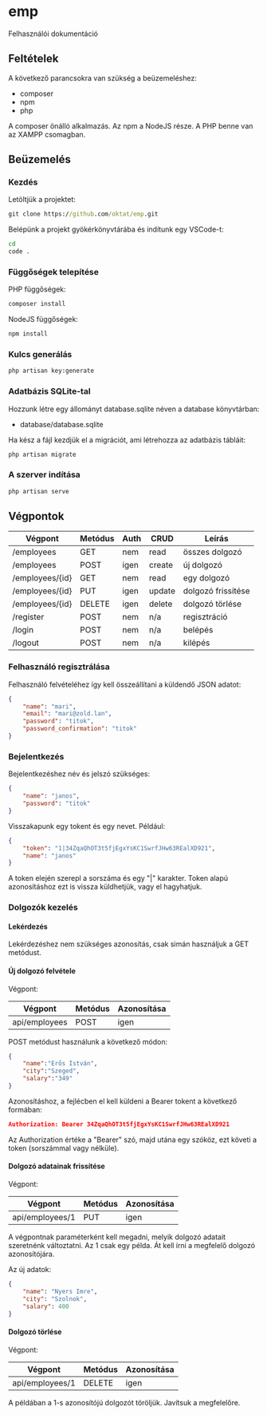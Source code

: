 # emp

Felhasználói dokumentáció

## Feltételek

A következő parancsokra van szükség a beüzemeléshez:

* composer
* npm
* php

A composer önálló alkalmazás. Az npm a NodeJS része. A PHP benne van az XAMPP csomagban.

## Beüzemelés

### Kezdés

Letöltjük a projektet:

```cmd
git clone https://github.com/oktat/emp.git
```

Belépünk a projekt gyökérkönyvtárába és indítunk egy VSCode-t:

```cmd
cd
code .
```

### Függőségek telepítése

PHP függőségek:

```cmd
composer install
```

NodeJS függőségek:

```cmd
npm install
```

### Kulcs generálás

```cmd
php artisan key:generate
```

### Adatbázis SQLite-tal

Hozzunk létre egy állományt database.sqlite néven a database könyvtárban:

* database/database.sqlite

Ha kész a fájl kezdjük el a migrációt, ami létrehozza az adatbázis tábláit:

```cmd
php artisan migrate
```

### A szerver indítása

```cmd
php artisan serve
```

## Végpontok

|  Végpont  |  Metódus  |  Auth  |  CRUD  |  Leírás  |
|-|-|-|-|-|
| /employees  | GET | nem  | read | összes dolgozó |
| /employees  | POST | igen  | create | új dolgozó |
| /employees/{id}  | GET | nem  | read | egy dolgozó |
| /employees/{id}  | PUT | igen  | update  | dolgozó frissítése |
| /employees/{id}  | DELETE  | igen  | delete  | dolgozó törlése  |
| /register  | POST | nem | n/a | regisztráció  |
| /login  | POST | nem | n/a | belépés  |
| /logout  | POST  | nem | n/a  | kilépés  |

### Felhasználó regisztrálása

Felhasználó felvételéhez így kell összeállítani a küldendő JSON adatot:

```json
{
    "name": "mari",
    "email": "mari@zold.lan",
    "password": "titok",
    "password_confirmation": "titok"
}
```

### Bejelentkezés

Bejelentkezéshez név és jelszó szükséges:

```json
{
    "name": "janos",
    "password": "titok"
}
```

Visszakapunk egy tokent és egy nevet. Például:

```json
{
    "token": "1|34ZqaQhOT3t5fjEgxYsKC1SwrfJHw63REalXD921",
    "name": "janos"
}
```

A token elején szerepl a sorszáma és egy "|" karakter. Token alapú azonosításhoz ezt is vissza küldhetjük, vagy el hagyhatjuk.

### Dolgozók kezelés

#### Lekérdezés

Lekérdezéshez nem szükséges azonosítás, csak simán használjuk a GET metódust.

#### Új dolgozó felvétele

Végpont:

| Végpont | Metódus | Azonosítása |
|-|-|-|
| api/employees | POST | igen |

POST metódust használunk a következő módon:

```json
{
    "name":"Erős István",
    "city":"Szeged",
    "salary":"349"
}
```

Azonosításhoz, a fejlécben el kell küldeni a Bearer tokent a következő formában:

```json
Authorization: Bearer 34ZqaQhOT3t5fjEgxYsKC1SwrfJHw63REalXD921
```

Az Authorization értéke a "Bearer" szó, majd utána egy szóköz, ezt követi a token (sorszámmal vagy nélküle).

#### Dolgozó adatainak frissítése

Végpont:

| Végpont | Metódus | Azonosítása |
|-|-|-|
| api/employees/1 | PUT | igen |

A végpontnak paraméterként kell megadni, melyik dolgozó adatait szeretnénk változtatni. Az 1 csak egy példa. Át kell írni a megfelelő dolgozó azonosítójára.

Az új adatok:

```json
{
    "name": "Nyers Imre",
    "city": "Szolnok",
    "salary": 400
}
```

#### Dolgozó törlése

Végpont:

| Végpont | Metódus | Azonosítása |
|-|-|-|
| api/employees/1 | DELETE | igen |

A példában a 1-s azonosítójú dolgozót töröljük. Javítsuk a megfelelőre.
